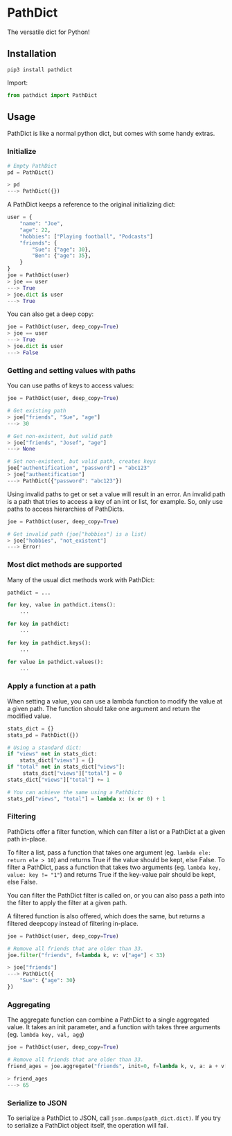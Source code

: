 # PathDict
The versatile dict for Python!


## Installation
`pip3 install pathdict`

Import:

```python
from pathdict import PathDict
```



## Usage
PathDict is like a normal python dict, but comes with some handy extras.



### Initialize

```python
# Empty PathDict
pd = PathDict()

> pd
---> PathDict({})

```

A PathDict keeps a reference to the original initializing dict:

```python
user = {
	"name": "Joe",
	"age": 22,
	"hobbies": ["Playing football", "Podcasts"]
	"friends": {
		"Sue": {"age": 30},
		"Ben": {"age": 35},
	}
}
joe = PathDict(user)
> joe == user
---> True
> joe.dict is user
---> True
```

You can also get a deep copy:

```python
joe = PathDict(user, deep_copy=True)
> joe == user
---> True
> joe.dict is user
---> False
```



### Getting and setting values with paths

You can use paths of keys to access values:

```python
joe = PathDict(user, deep_copy=True)

# Get existing path
> joe["friends", "Sue", "age"]
---> 30

# Get non-existent, but valid path
> joe["friends", "Josef", "age"]
---> None

# Set non-existent, but valid path, creates keys
joe["authentification", "password"] = "abc123"
> joe["authentification"]
---> PathDict({"password": "abc123"})
```

Using invalid paths to get or set a value will result in an error. An invalid path is a path that tries to access a key of an int or list, for example. So, only use paths to access hierarchies of PathDicts.


```python
joe = PathDict(user, deep_copy=True)

# Get invalid path (joe["hobbies"] is a list)
> joe["hobbies", "not_existent"]
---> Error!
```



### Most dict methods are supported

Many of the usual dict methods work with PathDict:

```python
pathdict = ...

for key, value in pathdict.items():
	...

for key in pathdict:
	...

for key in pathdict.keys():
	...

for value in pathdict.values():
	...

```


### Apply a function at a path

When setting a value, you can use a lambda function to modify the value at a given path.
The function should take one argument and return the modified value.


```python
stats_dict = {}
stats_pd = PathDict({})

# Using a standard dict:
if "views" not in stats_dict:
	stats_dict["views"] = {}
if "total" not in stats_dict["views"]:
	 stats_dict["views"]["total"] = 0
stats_dict["views"]["total"] += 1

# You can achieve the same using a PathDict:
stats_pd["views", "total"] = lambda x: (x or 0) + 1
```



### Filtering

PathDicts offer a filter function, which can filter a list or a PathDict at a given path in-place.

To filter a list, pass a function that takes one argument (eg. `lambda ele: return ele > 10`) and returns True if the value should be kept, else False.
To filter a PathDict, pass a function that takes two arguments (eg. `lambda key, value: key != "1"`) and returns True if the key-value pair should be kept, else False.

You can filter the PathDict filter is called on, or you can also pass a path into the filter to apply the filter at a given path.

A filtered function is also offered, which does the same, but returns a filtered deepcopy instead of filtering in-place.


```python
joe = PathDict(user, deep_copy=True)

# Remove all friends that are older than 33.
joe.filter("friends", f=lambda k, v: v["age"] < 33)

> joe["friends"]
---> PathDict({
	"Sue": {"age": 30}
})
```


### Aggregating

The aggregate function can combine a PathDict to a single aggregated value.
It takes an init parameter, and a function with takes three arguments (eg. `lambda key, val, agg`)

```python
joe = PathDict(user, deep_copy=True)

# Remove all friends that are older than 33.
friend_ages = joe.aggregate("friends", init=0, f=lambda k, v, a: a + v["age"])

> friend_ages
---> 65
```

### Serialize to JSON

To serialize a PathDict to JSON, call `json.dumps(path_dict.dict)`.
If you try to serialize a PathDict object itself, the operation will fail.
